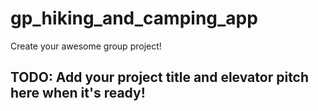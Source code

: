 # gp_hiking_and_camping_app

Create your awesome group project!

## TODO: Add your project title and elevator pitch here when it's ready!
